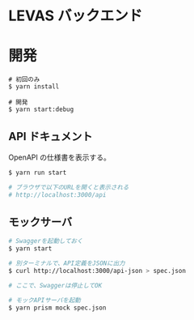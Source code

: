 # LEVAS バックエンド

# 開発

```
# 初回のみ
$ yarn install

# 開発
$ yarn start:debug
```

## API ドキュメント

OpenAPI の仕様書を表示する。

```bash
$ yarn run start

# ブラウザで以下のURLを開くと表示される
# http://localhost:3000/api
```

## モックサーバ

```bash
# Swaggerを起動しておく
$ yarn start

# 別ターミナルで、API定義をJSONに出力
$ curl http://localhost:3000/api-json > spec.json

# ここで、Swaggerは停止してOK

# モックAPIサーバを起動
$ yarn prism mock spec.json
```
